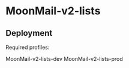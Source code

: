 # MoonMail-v2-lists

## Deployment

Required profiles:

MoonMail-v2-lists-dev
MoonMail-v2-lists-prod
